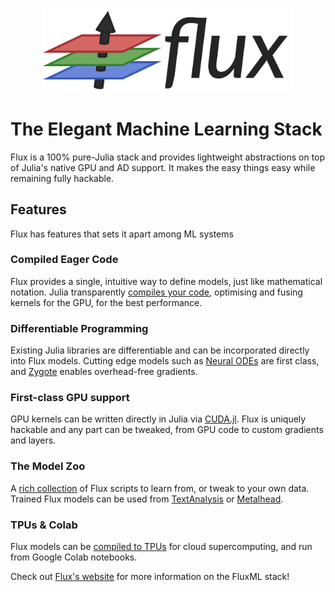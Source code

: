 <p align="center">
    <img width="400px" src="https://raw.githubusercontent.com/FluxML/Flux.jl/master/docs/src/assets/logo.png"/>
</p>

# The Elegant Machine Learning Stack

Flux is a 100% pure-Julia stack and provides lightweight abstractions on top of Julia's native GPU and AD support. It makes the easy things easy while remaining fully hackable.

## Features

Flux has features that sets it apart among ML systems

### Compiled Eager Code
Flux provides a single, intuitive way to define models, just like mathematical notation. Julia transparently [compiles your code](https://julialang.org/blog/2018/12/ml-language-compiler), optimising and fusing kernels for the GPU, for the best performance.

### Differentiable Programming
Existing Julia libraries are differentiable and can be incorporated directly into Flux models. Cutting edge models such as [Neural ODEs](https://julialang.org/blog/2019/01/fluxdiffeq) are first class, and [Zygote](https://github.com/FluxML/Zygote.jl) enables overhead-free gradients.

### First-class GPU support
GPU kernels can be written directly in Julia via [CUDA.jl](https://github.com/JuliaGPU/CUDA.jl). Flux is uniquely hackable and any part can be tweaked, from GPU code to custom gradients and layers.

### The Model Zoo
A [rich collection](https://github.com/FluxML/model-zoo) of Flux scripts to learn from, or tweak to your own data. Trained Flux models can be used from [TextAnalysis](https://github.com/JuliaText/TextAnalysis.jl) or [Metalhead](https://github.com/FluxML/Metalhead.jl).

### TPUs & Colab
Flux models can be [compiled to TPUs](https://github.com/JuliaTPU/XLA.jl) for cloud supercomputing, and run from Google Colab notebooks.

Check out [Flux's website](https://fluxml.ai) for more information on the FluxML stack!

